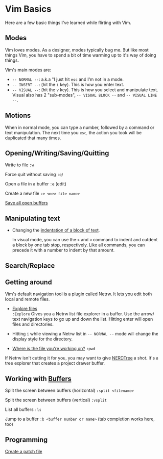 Vim Basics
==========

Here are a few basic things I've learned while flirting with Vim.

Modes
-----

Vim loves modes. As a designer, modes typically bug me. But like most things
Vim, you have to spend a bit of time warming up to it's way of doing things.

Vim's main modes are:

* `-- NORMAL --`: a.k.a "I just hit `esc` and I'm not in a mode.
* `-- INSERT --`: (hit the `i` key). This is how you enter text.
* `-- VISUAL --`: (hit the `v` key). This is how you select and manipulate text.
  Visual also has 2 "sub-modes", `-- VISUAL BLOCK --` and `-- VISUAL LINE --`.

Motions
-------

When in normal mode, you can type a number, followed by a command or
text manipulation. The next time you `esc`, the action you took will be
duplicated that many times.

Opening/Writing/Saving/Quitting
-------------------------------

Write to file
  `:w`

Force quit without saving
  `:q!`

Open a file in a buffer
  `:e` (edit)  

Create a new file
  `:e <new file name>`

[Save all open buffers](http://vim.wikia.com/wiki/VimTip652)

Manipulating text
-----------------

* Changing the [indentation of a block of text](http://vim.wikia.com/wiki/VimTip224).

  In visual mode, you can use the `>` and `<` command to indent and outdent a
  block by one tab stop, respectively. Like all commands, you can precede it
  with a number to indent by that amount.

Search/Replace
--------------

[Search/Replace in a file]: http://vim.wikia.com/wiki/Search_and_replace

Getting around
--------------

Vim's default navigation tool is a plugin called Netrw. It lets you edit both
local and remote files.

* [Explore files](http://vim.wikia.com/wiki/File_explorer)  
  `:Explore` Gives you a Netrw list file explorer in a buffer. Use the arrow/
  text navigation keys to go up and down the list. Hitting enter will open
  files and directories.

* Hitting `i` while viewing a Netrw list in `-- NORMAL --` mode will change
  the display style for the directory.

* [Where is the file you're working on?](http://vim.wikia.com/wiki/Set_working_directory_to_the_current_file)
  `:pwd`

If Netrw isn't cutting it for you, you may want to give
[NERDTree](https://github.com/scrooloose/nerdtree) a shot. It's a tree
explorer that creates a project drawer buffer.

Working with [Buffers](http://vim.wikia.com/wiki/Buffers)
---------------------------------------------------------

Split the screen between buffers (horizontal)
  `:split <filename>`

Split the screen between buffers (vertical)
  `:vsplit`

List all buffers
  `:ls`

Jump to a buffer
  `:b <buffer number or name>` (tab completion works here, too)

Programming
-----------

[Create a patch file](http://vim.wikia.com/wiki/Create_patch_for_currently_editing_file)
